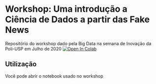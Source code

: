 # Workshop: Uma introdução a Ciência de Dados a partir das Fake News
Repositório do workshop dado pela Big Data na semana de Inovação da Poli-USP em Julho de 2020
[![Open In Colab](https://colab.research.google.com/assets/colab-badge.svg)](https://github.com/vitorhi/Workshop_bigdata/blob/master/Detector_Fake_News.ipynb)

## Utilização
Você pode abrir o notebook usado no workshop 
